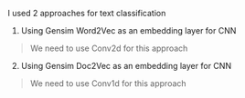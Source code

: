 I used 2 approaches for text classification
1. Using Gensim Word2Vec as an embedding layer for CNN 
  > We need to use Conv2d for this approach 
2. Using Gensim Doc2Vec as an embedding layer for CNN
  > We need to use Conv1d for this approach 
